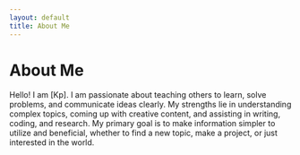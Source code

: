 ```yaml
---
layout: default
title: About Me
---
```

# About Me
Hello! I am [Kp].
I am passionate about teaching others to learn, solve problems, and communicate ideas clearly. My strengths lie in understanding complex topics, coming up with creative content, and assisting in writing, coding, and research. My primary goal is to make information simpler to utilize and beneficial, whether to find a new topic, make a project, or just interested in the world.
